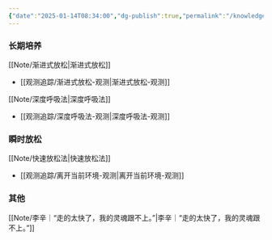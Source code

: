 ```yaml
---
{"date":"2025-01-14T08:34:00","dg-publish":true,"permalink":"/knowledge///","dgPassFrontmatter":true}
---
```


### **长期培养**
[[Note/渐进式放松\|渐进式放松]]
- [[观测追踪/渐进式放松-观测\|渐进式放松-观测]]

[[Note/深度呼吸法\|深度呼吸法]]
- [[观测追踪/深度呼吸法-观测\|深度呼吸法-观测]]

### **瞬时放松**
[[Note/快速放松法\|快速放松法]]
- [[观测追踪/离开当前环境-观测\|离开当前环境-观测]]

### **其他**
[[Note/李辛｜“走的太快了，我的灵魂跟不上。”\|李辛｜“走的太快了，我的灵魂跟不上。”]]